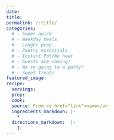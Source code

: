 ```yaml
---
date:
title:
permalink: /:title/
categories:
  # - Super quick
  # - Weekday meals
  # - Longer prep
  # - Pantry essentials
  # - Instant Pot/No heat
  # - Guests are coming!
  # - We're going to a party!
  # - Sweet Treats
featured_image:
recipe:
  servings:
  prep:
  cook:
  source: From <a href="link">name</a>
  ingredients_markdown: |-
    *
  directions_markdown:  |-
    1.
---
```

